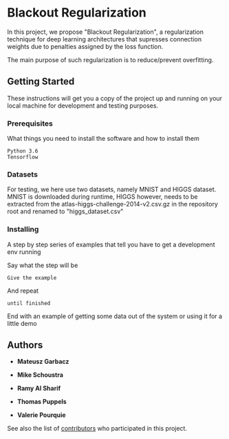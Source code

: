 # Blackout Regularization
In this project, we propose "Blackout Regularization", a regularization technique for deep learning architectures that supresses connection weights due to penalties assigned by the loss function.

The main purpose of such regularization is to reduce/prevent overfitting.

## Getting Started

These instructions will get you a copy of the project up and running on your local machine for development and testing purposes. 

### Prerequisites

What things you need to install the software and how to install them

```
Python 3.6
Tensorflow
```

### Datasets

For testing, we here use two datasets, namely MNIST and HIGGS dataset. MNIST is downloaded during runtime, HIGGS however, needs to be extracted from the atlas-higgs-challenge-2014-v2.csv.gz in the repository root and renamed to "higgs_dataset.csv"

### Installing

A step by step series of examples that tell you have to get a development env running

Say what the step will be

```
Give the example
```

And repeat

```
until finished
```

End with an example of getting some data out of the system or using it for a little demo

## Authors

* **Mateusz Garbacz**

* **Mike Schoustra**

* **Ramy Al Sharif**

* **Thomas Puppels**

* **Valerie Pourquie**

See also the list of [contributors](https://github.com/ramyalsharif/blackout_regularization/contributors) who participated in this project.


